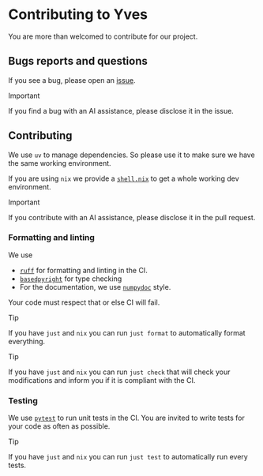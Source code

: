 # Contributing to Yves

You are more than welcomed to contribute for our project.

## Bugs reports and questions

If you see a bug, please open an [issue](https://github.com/frx-org/yves/issues/new/choose).

> [!IMPORTANT]
> If you find a bug with an AI assistance, please disclose it in the issue.

## Contributing

We use `uv` to manage dependencies.
So please use it to make sure we have the same working environment.

If you are using `nix` we provide a [`shell.nix`](./shell.nix) to get a whole working dev environment.

> [!IMPORTANT]
> If you contribute with an AI assistance, please disclose it in the pull request.

### Formatting and linting

We use

- [`ruff`](https://docs.astral.sh/ruff/) for formatting and linting in the CI.
- [`basedpyright`](https://docs.basedpyright.com/latest) for type checking
- For the documentation, we use [`numpydoc`](https://numpydoc.readthedocs.io/en/latest/format.html) style.

Your code must respect that or else CI will fail.

> [!TIP]
> If you have `just` and `nix` you can run `just format` to automatically format everything.

> [!TIP]
> If you have `just` and `nix` you can run `just check` that will check your modifications and inform you if it is compliant with the CI.

### Testing

We use [`pytest`](https://docs.pytest.org/en/stable/) to run unit tests in the CI.
You are invited to write tests for your code as often as possible.

> [!TIP]
> If you have `just` and `nix` you can run `just test` to automatically run every tests.
